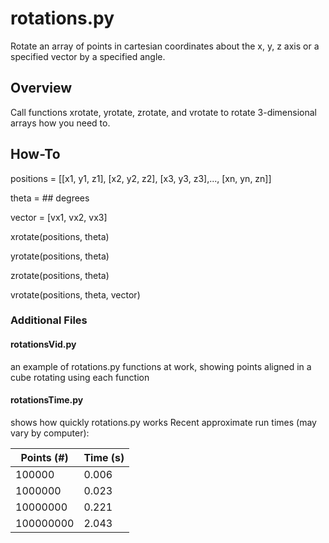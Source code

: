 # rotations.py
Rotate an array of points in cartesian coordinates about the x, y, z axis 
or a specified vector by a specified angle.

## Overview
Call functions xrotate, yrotate, zrotate, and vrotate to rotate 3-dimensional
arrays how you need to.

## How-To
positions = [[x1, y1, z1], [x2, y2, z2], [x3, y3, z3],..., [xn, yn, zn]]

theta = ## degrees

vector = [vx1, vx2, vx3]

xrotate(positions, theta)

yrotate(positions, theta)

zrotate(positions, theta)

vrotate(positions, theta, vector)

### Additional Files
#### rotationsVid.py

an example of rotations.py functions at work, showing points
aligned in a cube rotating using each function

#### rotationsTime.py

shows how quickly rotations.py works
Recent approximate run times (may vary by computer):

|Points (#) |Time (s)|
|---|---|
| 100000 | 0.006 |
| 1000000 | 0.023 |
| 10000000 | 0.221 |
| 100000000 | 2.043 |
